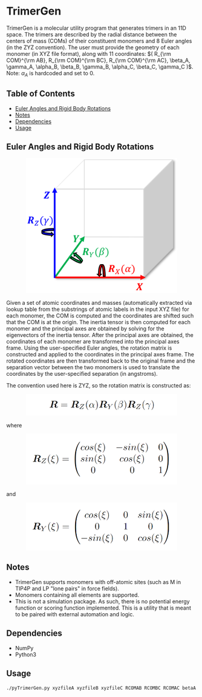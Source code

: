 # TrimerGen

TrimerGen is a molecular utility program that generates trimers in an 11D space. The trimers are
described by the radial distance between the centers of mass (COMs) of their constituent monomers and 8 Euler angles (in the ZYZ convention). 
The user must provide the geometry of each monomer (in XYZ file format), along 
with 11 coordinates: $( R_{\rm COM}^{\rm AB}, R_{\rm COM}^{\rm BC}, R_{\rm COM}^{\rm AC}, \beta_A, \gamma_A, \alpha_B, \beta_B, \gamma_B, \alpha_C, \beta_C, \gamma_C )$. Note: $\alpha_A$ is hardcoded and set to 0.

## Table of Contents  
- [Euler Angles and Rigid Body Rotations](#euler-angles-and-rigid-body-rotations) 
- [Notes](#notes) 
- [Dependencies](#dependencies) 
- [Usage](#usage) 

## Euler Angles and Rigid Body Rotations

<p align="center">
<img src="https://raw.githubusercontent.com/jwmelkumov/DimerGen/main/Documentation/EulerRotations.png" width="400">
</p>

Given a set of atomic coordinates and masses (automatically extracted via lookup table from the substrings of
atomic labels in the input XYZ file) for each monomer, the COM is computed and the coordinates are shifted such that the COM is at the origin. The inertia tensor is then computed for each monomer and the principal axes are obtained by solving for the eigenvectors of the inertia tensor. After the principal axes are obtained, the coordinates of each monomer are transformed into the principal axes frame. Using the user-specified Euler angles, the rotation matrix is constructed and applied to the coordinates in the principal axes frame. The rotated coordinates are then transformed back to the original frame and the separation vector between the two monomers is used to translate the coordinates by the user-specified separation (in angstroms).

The convention used here is ZYZ, so the rotation matrix is constructed as:
<p align="center">
<img src="https://raw.githubusercontent.com/jwmelkumov/DimerGen/main/Documentation/R.png" width="400">
</p>

where
<p align="center">
<img src="https://raw.githubusercontent.com/jwmelkumov/DimerGen/main/Documentation/Rz.png" width="400">
</p>

and
<p align="center">
<img src="https://raw.githubusercontent.com/jwmelkumov/DimerGen/main/Documentation/Ry.png" width="400">
</p>

## Notes
- TrimerGen supports monomers with off-atomic sites (such as M in TIP4P and LP "lone pairs" in force fields).
- Monomers containing all elements are supported.
- This is not a simulation package. As such, there is no potential energy function or scoring function implemented. This is a utility that is meant to be paired with external automation and logic.

## Dependencies
- NumPy
- Python3

## Usage 
```bash
./pyTrimerGen.py xyzfileA xyzfileB xyzfileC RCOMAB RCOMBC RCOMAC betaA gammaA alphaB betaB gammaB alphaC betaC gammaC
```
